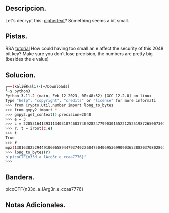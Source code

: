 ## Descripcion.
Let's decrypt this: [ciphertext](https://jupiter.challenges.picoctf.org/static/d21037ad23ed84cfff20a84768a0f2b2/ciphertext)? Something seems a bit small.

## Pistas.
RSA [tutorial](https://en.wikipedia.org/wiki/RSA_(cryptosystem))
How could having too small an e affect the security of this 2048 bit key?
Make sure you don't lose precision, the numbers are pretty big (besides the e value)

## Solucion.
``` bash
┌──(kali㉿kali)-[~/Downloads]
└─$ python3          
Python 3.11.2 (main, Feb 12 2023, 00:48:52) [GCC 12.2.0] on linux
Type "help", "copyright", "credits" or "license" for more informati
>>> from Crypto.Util.number import long_to_bytes
>>> from gmpy2 import *
>>> gmpy2.get_context().precision=2048
>>> e = 3
>>> c = 2205316413931134031074603746928247799030155221252519872650073010782049179856976080512716237308882294226369300412719995904064931819531456392957957122459640736424089744772221933500860936331459280832211445548332429338572369823704784625368933 
>>> r, t = iroot(c,e)
>>> t
True
>>> r
mpz(13016382529449106065894479374027604750406953699090365388203708028670029596145277)                                                 
>>> long_to_bytes(r)
b'picoCTF{n33d_a_lArg3r_e_ccaa7776}'
>>>

```

## Bandera.
picoCTF{n33d_a_lArg3r_e_ccaa7776}

## Notas Adicionales.
